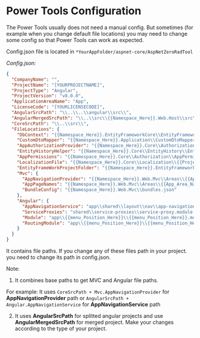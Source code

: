 # Power Tools Configuration

The Power Tools usually does not need a manual config.  But sometimes (for example when you change default file locations) you may need to change some config so that Power Tools can work as expected.

Config.json file is located in `*YourAppFolder/aspnet-core/AspNetZeroRadTool`

*Config.json:*

```json
{
  "CompanyName": "",
  "ProjectName": "[YOURPROJECTNAME]",
  "ProjectType": "Angular",
  "ProjectVersion": "v8.0.0",
  "ApplicationAreaName": "App",
  "LicenseCode": "[YOURLICENSECODE]",
  "AngularSrcPath": "\\..\\..\\angular\\src\\",
  "AngularMergedSrcPath": "\\..\\src\\{{Namespace_Here}}.Web.Host\\src\\",
  "CoreSrcPath": "\\..\\src\\",
  "FileLocations": {
    "DbContext": "{{Namespace_Here}}.EntityFrameworkCore\\EntityFrameworkCore\\{{Project_Name_Here}}DbContext.cs",
    "CustomDtoMapper": "{{Namespace_Here}}.Application\\CustomDtoMapper.cs",
    "AppAuthorizationProvider": "{{Namespace_Here}}.Core\\Authorization\\AppAuthorizationProvider.cs",
    "EntityHistoryHelper": "{{Namespace_Here}}.Core\\EntityHistory\\EntityHistoryHelper.cs",
    "AppPermissions": "{{Namespace_Here}}.Core\\Authorization\\AppPermissions.cs",
    "LocalizationFile": "{{Namespace_Here}}.Core\\Localization\\{{Project_Name_Here}}\\{{Project_Name_Here}}.xml",
    "EntityFrameWorkProjectFolder": "{{Namespace_Here}}.EntityFrameworkCore",
    "Mvc": {
      "AppNavigationProvider": "{{Namespace_Here}}.Web.Mvc\\Areas\\{{App_Area_Name_Here}}\\Startup\\{{App_Area_Name_Here}}NavigationProvider.cs",
      "AppPageNames": "{{Namespace_Here}}.Web.Mvc\\Areas\\{{App_Area_Name_Here}}\\Startup\\{{App_Area_Name_Here}}PageNames.cs",
      "BundleConfig": "{{Namespace_Here}}.Web.Mvc\\bundles.json"
    },
    "Angular": {
      "AppNavigationService": "app\\shared\\layout\\nav\\app-navigation.service.ts",
      "ServiceProxies": "shared\\service-proxies\\service-proxy.module.ts",
      "Module": "app\\{{menu_Position_Here}}\\{{menu_Position_Here}}.module.ts",
      "RoutingModule": "app\\{{menu_Position_Here}}\\{{menu_Position_Here}}-routing.module.ts"
    }
  }
}
```

It contains file paths. If you change any of these files path in your project. you need to change its path in config.json.



Note:

1.  It combines base paths to get MVC and Angular file paths.

   For example: It uses `CoreSrcPath + Mvc.AppNavigationProvider` for **AppNavigationProvider** path or `AngularSrcPath + Angular.AppNavigationService` for **AppNavigationService** path 

2. It uses **AngularSrcPath** for splitted angular projects and use **AngularMergedSrcPath** for merged project. Make your changes according to the type of your project.